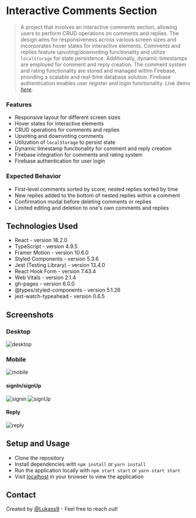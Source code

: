# Interactive Comments Section

> A project that involves an interactive comments section, allowing users to perform CRUD operations on comments and replies. The design aims for responsiveness across various screen sizes and incorporates hover states for interactive elements. Comments and replies feature upvoting/downvoting functionality and utilize `localStorage` for state persistence. Additionally, dynamic timestamps are employed for comment and reply creation. The comment system and rating functionality are stored and managed within Firebase, providing a scalable and real-time database solution. Firebase authentication enables user register and login functionality.
> Live demo [_here_](https://lukass9.github.io/interactive-comments-section/).

### Features

- Responsive layout for different screen sizes
- Hover states for interactive elements
- CRUD operations for comments and replies
- Upvoting and downvoting comments
- Utilization of `localStorage` to persist state
- Dynamic timestamp functionality for comment and reply creation
- Firebase integration for comments and rating system
- Firebase authentication for user login

### Expected Behavior

- First-level comments sorted by score; nested replies sorted by time
- New replies added to the bottom of nested replies within a comment
- Confirmation modal before deleting comments or replies
- Limited editing and deletion to one's own comments and replies

## Technologies Used

- React - version 18.2.0
- TypeScript - version 4.9.5
- Framer Motion - version 10.6.0
- Styled Components - version 5.3.6
- Jest (Testing Library) - version 13.4.0
- React Hook Form - version 7.43.4
- Web Vitals - version 2.1.4
- gh-pages - version 6.0.0
- @types/styled-components - version 5.1.26
- jest-watch-typeahead - version 0.6.5

## Screenshots

### Desktop

![desktop](dessktop.png)

### Mobile

![mobile](mobile.png)

#### signIn/signUp

![signin](login.png) ![signUp](register.png)

#### Reply

![reply](reply.png)

## Setup and Usage

- Clone the repository
- Install dependencies with `npm install` or `yarn install`
- Run the application locally with `npm start start` or `yarn start start`
- Visit [localhost](http://localhost:3000) in your browser to view the application

## Contact

Created by [@Lukass9](https://github.com/Lukass9) - Feel free to reach out!
